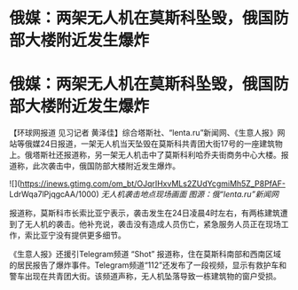 # 俄媒：两架无人机在莫斯科坠毁，俄国防部大楼附近发生爆炸

# 俄媒：两架无人机在莫斯科坠毁，俄国防部大楼附近发生爆炸

【环球网报道 见习记者
黄泽佳】综合塔斯社、“lenta.ru”新闻网、《生意人报》网站等俄媒24日报道，一架无人机当天坠毁在莫斯科共青团大街17号的一座建筑物上。俄塔斯社还报道称，另一架无人机击中了莫斯科利哈乔夫街商务中心大楼。报道称，此次袭击中，俄国防部大楼附近发生爆炸。

![](https://inews.gtimg.com/om_bt/OJqrIHxvMLs2ZUdYcgmiMh5Z_P8PfAF-
LdrWqa7lPjqgcAA/1000) _无人机袭击地点现场画面 图源：俄“lenta.ru”新闻网_

报道称，莫斯科市长索比亚宁表示，袭击发生在24日凌晨4时左右，有两栋建筑遭到了无人机的袭击。他补充说，袭击没有造成人员伤亡，紧急服务人员正在现场工作，索比亚宁没有提供更多细节。

《生意人报》还援引Telegram频道 “Shot”
报道称，住在莫斯科南部和西南区域的居民报告了爆炸事件。Telegram频道“112”还发布了一段视频，显示有救护车和警车出现在共青团大街。该频道声称，无人机坠落导致一栋建筑物的窗户受损。

